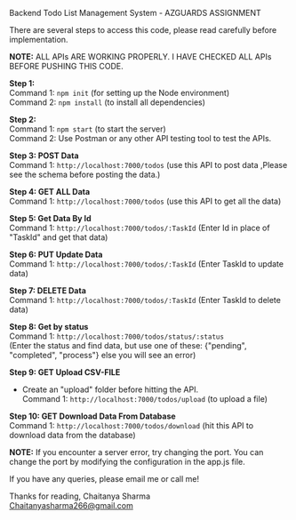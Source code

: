 Backend Todo List Management System - AZGUARDS ASSIGNMENT

There are several steps to access this code, please read carefully before implementation.

**NOTE:** ALL APIs ARE WORKING PROPERLY. I HAVE CHECKED ALL APIs BEFORE PUSHING THIS CODE.

**Step 1:**  
Command 1: `npm init` (for setting up the Node environment)  
Command 2: `npm install` (to install all dependencies)

**Step 2:**  
Command 1: `npm start` (to start the server)  
Command 2: Use Postman or any other API testing tool to test the APIs.

**Step 3: POST Data**  
Command 1: `http://localhost:7000/todos` (use this API to post data ,Please see the schema before posting the data.)

**Step 4: GET ALL Data**  
Command 1: `http://localhost:7000/todos` (use this API to get all the data)

**Step 5: Get Data By Id**  
Command 1: `http://localhost:7000/todos/:TaskId` (Enter Id in place of "TaskId" and get that data)

**Step 6: PUT Update Data**  
Command 1: `http://localhost:7000/todos/:TaskId` (Enter TaskId to update data)

**Step 7: DELETE Data**  
Command 1: `http://localhost:7000/todos/:TaskId` (Enter TaskId to delete data)

**Step 8: Get by status**  
Command 1: `http://localhost:7000/todos/status/:status`  
(Enter the status and find data, but use one of these: {"pending", "completed", "process"} else you will see an error)

**Step 9: GET Upload CSV-FILE**

- Create an "upload" folder before hitting the API.  
  Command 1: `http://localhost:7000/todos/upload` (to upload a file)

**Step 10: GET Download Data From Database**  
Command 1: `http://localhost:7000/todos/download` (hit this API to download data from the database)

**NOTE:** If you encounter a server error, try changing the port. You can change the port by modifying the configuration in the app.js file.

If you have any queries, please email me or call me!

Thanks for reading,
Chaitanya Sharma  
Chaitanyasharma266@gmail.com
